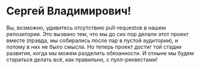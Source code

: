 # Сергей Владимирович!

Вы, возможно, удивитесь отсутствию pull-requestов в нашем репозитории. Это вызвано тем, что мы до сих пор делали этот проект вместе (правда, мы собирались после пар в пустой аудитории), и потому в них не было смысла. Но теперь проект достиг той стадии развития, когда мы можем разделить обязанности. И отныне мы будем стараться делать всё, как правильно, с пулл-реквестами!
